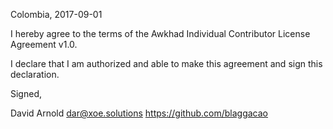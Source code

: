 Colombia, 2017-09-01

I hereby agree to the terms of the Awkhad Individual Contributor License
Agreement v1.0.

I declare that I am authorized and able to make this agreement and sign this
declaration.

Signed,

David Arnold dar@xoe.solutions https://github.com/blaggacao

